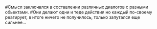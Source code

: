 #Смысл заключался в составлении различных диалогов с разными обьектами. 
#Они делают одни и теде действия но каждый по-своему реагирует, в итоге ничего не получилось, только запутался еще сильнее...

